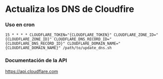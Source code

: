 # Actualiza los DNS de Cloudfire

### Uso en cron 

```
15 * * * * CLOUDFLARE_TOKEN="{CLOUDFLARE_TOKEN}" CLOUDFLARE_ZONE_ID="{CLOUDFLARE_ZONE_ID}" CLOUDFLARE_DNS_RECORD_ID="{CLOUDFLARE_DNS_RECORD_ID}" CLOUDFLARE_DOMAIN_NAME="{CLOUDFLARE_DOMAIN_NAME}" /path/to/update_dns.sh

```

### Documentación de la API
https://api.cloudflare.com